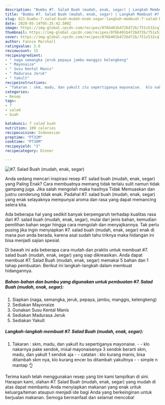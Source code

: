 ```yaml
---
description: "Bumbu #7. Salad Buah (mudah, enak, segar) | Langkah Membuat #7. Salad Buah (mudah, enak, segar) Yang Mudah Dan Praktis"
title: "Bumbu #7. Salad Buah (mudah, enak, segar) | Langkah Membuat #7. Salad Buah (mudah, enak, segar) Yang Mudah Dan Praktis"
slug: 821-bumbu-7-salad-buah-mudah-enak-segar-langkah-membuat-7-salad-buah-mudah-enak-segar-yang-mudah-dan-praktis
date: 2020-05-14T05:35:42.500Z
image: https://img-global.cpcdn.com/recipes/076b401b4726d72b/751x532cq70/7-salad-buah-mudah-enak-segar-foto-resep-utama.jpg
thumbnail: https://img-global.cpcdn.com/recipes/076b401b4726d72b/751x532cq70/7-salad-buah-mudah-enak-segar-foto-resep-utama.jpg
cover: https://img-global.cpcdn.com/recipes/076b401b4726d72b/751x532cq70/7-salad-buah-mudah-enak-segar-foto-resep-utama.jpg
author: Fannie Marshall
ratingvalue: 3.6
reviewcount: 15
recipeingredient:
- " naga semangka jeruk pepaya jambu manggis kelengkeng"
- " Mayonaize"
- " Susu Kental Manis"
- " Madurasa Jeruk"
- " Yakult"
recipeinstructions:
- "Takaran : skm, madu, dan yakult itu sepertiganya mayonaise.  klo nakarnya pake sendok, misal mayonaisenya 3 sendok berarti skm, madu, dan yakult 1 sendok aja  catatan : klo kurang manis, bisa ditambah skm nya, klo kurang encer bs ditambah yakultnya  simple n mantap 👌"
categories:
- Resep
tags:
- 7
- salad
- buah

katakunci: 7 salad buah 
nutrition: 109 calories
recipecuisine: Indonesian
preptime: "PT32M"
cooktime: "PT30M"
recipeyield: "3"
recipecategory: Dinner

---
```



![#7. Salad Buah (mudah, enak, segar)](https://img-global.cpcdn.com/recipes/076b401b4726d72b/751x532cq70/7-salad-buah-mudah-enak-segar-foto-resep-utama.jpg)

Anda sedang mencari inspirasi resep #7. salad buah (mudah, enak, segar) yang Paling Enak? Cara membuatnya memang tidak terlalu sulit namun tidak gampang juga. Jika salah mengolah maka hasilnya Tidak Memuaskan dan justru cenderung tidak enak. Padahal #7. salad buah (mudah, enak, segar) yang enak selayaknya mempunyai aroma dan rasa yang dapat memancing selera kita.



Ada beberapa hal yang sedikit banyak berpengaruh terhadap kualitas rasa dari #7. salad buah (mudah, enak, segar), mulai dari jenis bahan, kemudian pemilihan bahan segar hingga cara mengolah dan menyajikannya. Tak perlu pusing jika ingin menyiapkan #7. salad buah (mudah, enak, segar) enak di mana pun anda berada, karena asal sudah tahu triknya maka hidangan ini bisa menjadi sajian spesial.


Di bawah ini ada beberapa cara mudah dan praktis untuk membuat #7. salad buah (mudah, enak, segar) yang siap dikreasikan. Anda dapat membuat #7. Salad Buah (mudah, enak, segar) memakai 5 bahan dan 1 tahap pembuatan. Berikut ini langkah-langkah dalam membuat hidangannya.

<!--inarticleads1-->

##### Bahan-bahan dan bumbu yang digunakan untuk pembuatan #7. Salad Buah (mudah, enak, segar):

1. Siapkan  (naga, semangka, jeruk, pepaya, jambu, manggis, kelengkeng)
1. Sediakan  Mayonaize
1. Gunakan  Susu Kental Manis
1. Sediakan  Madurasa Jeruk
1. Sediakan  Yakult




<!--inarticleads2-->

##### Langkah-langkah membuat #7. Salad Buah (mudah, enak, segar):

1. Takaran : skm, madu, dan yakult itu sepertiganya mayonaise. -  - klo nakarnya pake sendok, misal mayonaisenya 3 sendok berarti skm, madu, dan yakult 1 sendok aja -  - catatan : klo kurang manis, bisa ditambah skm nya, klo kurang encer bs ditambah yakultnya -  - simple n mantap 👌




Terima kasih telah menggunakan resep yang tim kami tampilkan di sini. Harapan kami, olahan #7. Salad Buah (mudah, enak, segar) yang mudah di atas dapat membantu Anda menyiapkan makanan yang enak untuk keluarga/teman ataupun menjadi ide bagi Anda yang berkeinginan untuk berjualan makanan. Semoga bermanfaat dan selamat mencoba!
